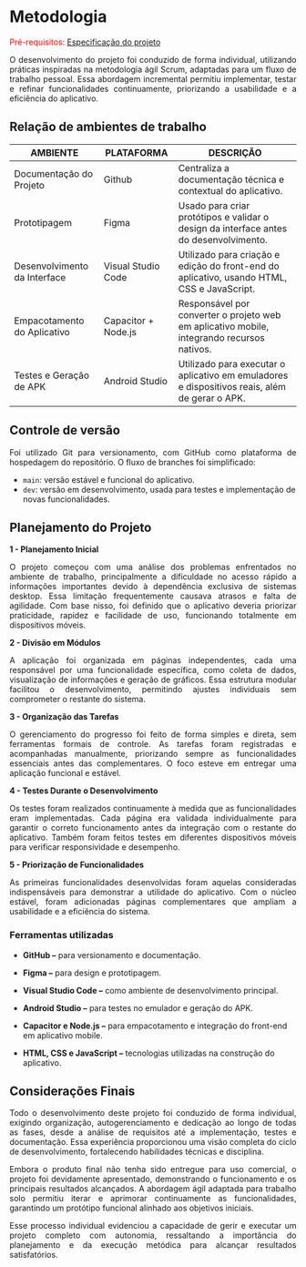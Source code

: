 # Metodologia

<span style="color:red">Pré-requisitos: <a href="02-Especificacao.md"> Especificação do projeto</a></span>
<p align="justify">O desenvolvimento do projeto foi conduzido de forma individual, utilizando práticas inspiradas na metodologia ágil Scrum, adaptadas para um fluxo de trabalho pessoal. Essa abordagem incremental permitiu implementar, testar e refinar funcionalidades continuamente, priorizando a usabilidade e a eficiência do aplicativo.</p>

## Relação de ambientes de trabalho

|          AMBIENTE           |     PLATAFORMA      |                                         DESCRIÇÃO                                             |
|-----------------------------|---------------------|-----------------------------------------------------------------------------------------------|
|Documentação do Projeto      | Github              | Centraliza a documentação técnica e contextual do aplicativo.                                 |
|Prototipagem                 | Figma               | Usado para criar protótipos e validar o design da interface antes do desenvolvimento.         |
|Desenvolvimento da Interface | Visual Studio Code  | Utilizado para criação e edição do front-end do aplicativo, usando HTML, CSS e JavaScript.    |
|Empacotamento do Aplicativo  | Capacitor + Node.js | Responsável por converter o projeto web em aplicativo mobile, integrando recursos nativos.    |
|Testes e Geração de APK      | Android Studio      | Utilizado para executar o aplicativo em emuladores e dispositivos reais, além de gerar o APK. |

## Controle de versão

<p align="justify">Foi utilizado Git para versionamento, com GitHub como plataforma de hospedagem do repositório. O fluxo de branches foi simplificado:</p>

- `main`: versão estável e funcional do aplicativo.
- `dev`: versão em desenvolvimento, usada para testes e implementação de novas funcionalidades.

## Planejamento do Projeto

**1 - Planejamento Inicial**
<p align="justify">O projeto começou com uma análise dos problemas enfrentados no ambiente de trabalho, principalmente a dificuldade no acesso rápido a informações importantes devido à dependência exclusiva de sistemas desktop. Essa limitação frequentemente causava atrasos e falta de agilidade. Com base nisso, foi definido que o aplicativo deveria priorizar praticidade, rapidez e facilidade de uso, funcionando totalmente em dispositivos móveis.</p>

**2 - Divisão em Módulos**
<p align="justify">A aplicação foi organizada em páginas independentes, cada uma responsável por uma funcionalidade específica, como coleta de dados, visualização de informações e geração de gráficos. Essa estrutura modular facilitou o desenvolvimento, permitindo ajustes individuais sem comprometer o restante do sistema.</p>

**3 - Organização das Tarefas**
<p align="justify">O gerenciamento do progresso foi feito de forma simples e direta, sem ferramentas formais de controle. As tarefas foram registradas e acompanhadas manualmente, priorizando sempre as funcionalidades essenciais antes das complementares. O foco esteve em entregar uma aplicação funcional e estável.</p>

**4 - Testes Durante o Desenvolvimento**
<p align="justify">Os testes foram realizados continuamente à medida que as funcionalidades eram implementadas. Cada página era validada individualmente para garantir o correto funcionamento antes da integração com o restante do aplicativo. Também foram feitos testes em diferentes dispositivos móveis para verificar responsividade e desempenho.</p>

**5 - Priorização de Funcionalidades**
<p align="justify">As primeiras funcionalidades desenvolvidas foram aquelas consideradas indispensáveis para demonstrar a utilidade do aplicativo. Com o núcleo estável, foram adicionadas páginas complementares que ampliam a usabilidade e a eficiência do sistema.</p>

### Ferramentas utilizadas

- **GitHub –** para versionamento e documentação.

- **Figma –** para design e prototipagem.
 
- **Visual Studio Code –** como ambiente de desenvolvimento principal.

- **Android Studio –** para testes no emulador e geração do APK.

- **Capacitor e Node.js –** para empacotamento e integração do front-end em aplicativo mobile.

- **HTML, CSS e JavaScript –** tecnologias utilizadas na construção do aplicativo.

## Considerações Finais

<p align="justify">Todo o desenvolvimento deste projeto foi conduzido de forma individual, exigindo organização, autogerenciamento e dedicação ao longo de todas as fases, desde a análise de requisitos até a implementação, testes e documentação. Essa experiência proporcionou uma visão completa do ciclo de desenvolvimento, fortalecendo habilidades técnicas e disciplina.</p>

<p align="justify">Embora o produto final não tenha sido entregue para uso comercial, o projeto foi devidamente apresentado, demonstrando o funcionamento e os principais resultados alcançados. A abordagem ágil adaptada para trabalho solo permitiu iterar e aprimorar continuamente as funcionalidades, garantindo um protótipo funcional alinhado aos objetivos iniciais.</p>

<p align="justify">Esse processo individual evidenciou a capacidade de gerir e executar um projeto completo com autonomia, ressaltando a importância do planejamento e da execução metódica para alcançar resultados satisfatórios.</p>

